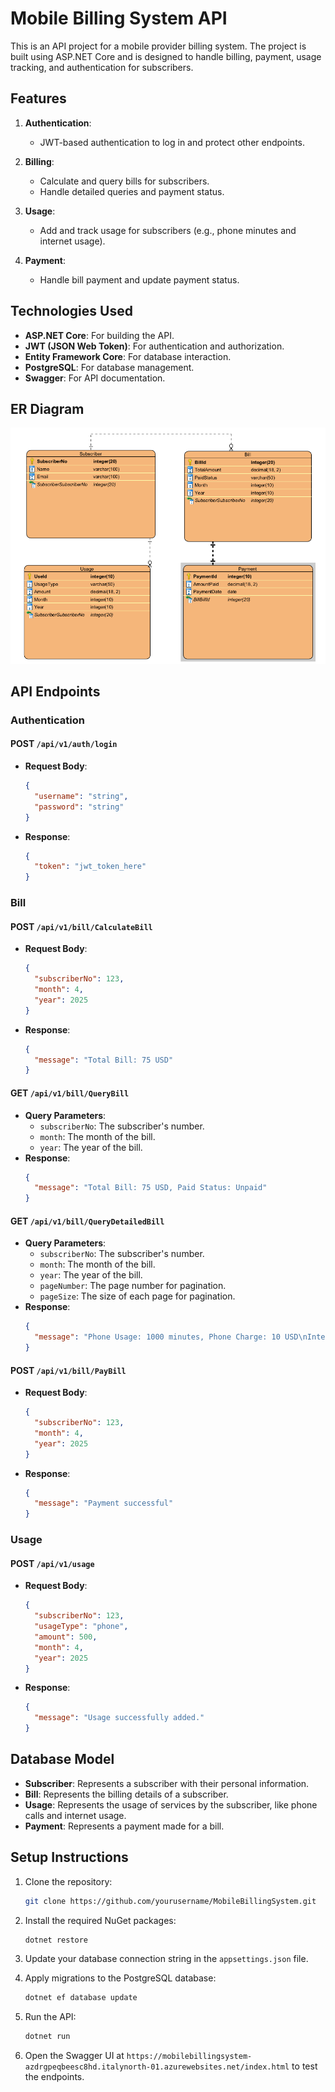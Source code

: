 # Mobile Billing System API

This is an API project for a mobile provider billing system. The project is built using ASP.NET Core and is designed to handle billing, payment, usage tracking, and authentication for subscribers.

## Features

1. **Authentication**:
   - JWT-based authentication to log in and protect other endpoints.

2. **Billing**:
   - Calculate and query bills for subscribers.
   - Handle detailed queries and payment status.

3. **Usage**:
   - Add and track usage for subscribers (e.g., phone minutes and internet usage).

4. **Payment**:
   - Handle bill payment and update payment status.

## Technologies Used

- **ASP.NET Core**: For building the API.
- **JWT (JSON Web Token)**: For authentication and authorization.
- **Entity Framework Core**: For database interaction.
- **PostgreSQL**: For database management.
- **Swagger**: For API documentation.

## ER Diagram 
![ER Diagram](erdiagram.png)


## API Endpoints

### Authentication

#### POST `/api/v1/auth/login`
- **Request Body**: 
  ```json
  {
    "username": "string",
    "password": "string"
  }
  ```
- **Response**: 
  ```json
  {
    "token": "jwt_token_here"
  }
  ```

### Bill

#### POST `/api/v1/bill/CalculateBill`
- **Request Body**: 
  ```json
  {
    "subscriberNo": 123,
    "month": 4,
    "year": 2025
  }
  ```
- **Response**: 
  ```json
  {
    "message": "Total Bill: 75 USD"
  }
  ```

#### GET `/api/v1/bill/QueryBill`
- **Query Parameters**:
  - `subscriberNo`: The subscriber's number.
  - `month`: The month of the bill.
  - `year`: The year of the bill.
- **Response**: 
  ```json
  {
    "message": "Total Bill: 75 USD, Paid Status: Unpaid"
  }
  ```

#### GET `/api/v1/bill/QueryDetailedBill`
- **Query Parameters**:
  - `subscriberNo`: The subscriber's number.
  - `month`: The month of the bill.
  - `year`: The year of the bill.
  - `pageNumber`: The page number for pagination.
  - `pageSize`: The size of each page for pagination.
- **Response**: 
  ```json
  {
    "message": "Phone Usage: 1000 minutes, Phone Charge: 10 USD\nInternet Usage: 15 GB, Internet Charge: 10 USD\nTotal Amount: 75 USD, Paid Status: Unpaid"
  }
  ```

#### POST `/api/v1/bill/PayBill`
- **Request Body**:
  ```json
  {
    "subscriberNo": 123,
    "month": 4,
    "year": 2025
  }
  ```
- **Response**: 
  ```json
  {
    "message": "Payment successful"
  }
  ```

### Usage

#### POST `/api/v1/usage`
- **Request Body**:
  ```json
  {
    "subscriberNo": 123,
    "usageType": "phone",
    "amount": 500,
    "month": 4,
    "year": 2025
  }
  ```
- **Response**: 
  ```json
  {
    "message": "Usage successfully added."
  }
  ```

## Database Model

- **Subscriber**: Represents a subscriber with their personal information.
- **Bill**: Represents the billing details of a subscriber.
- **Usage**: Represents the usage of services by the subscriber, like phone calls and internet usage.
- **Payment**: Represents a payment made for a bill.

## Setup Instructions

1. Clone the repository:
   ```bash
   git clone https://github.com/yourusername/MobileBillingSystem.git
   ```

2. Install the required NuGet packages:
   ```bash
   dotnet restore
   ```

3. Update your database connection string in the `appsettings.json` file.

4. Apply migrations to the PostgreSQL database:
   ```bash
   dotnet ef database update
   ```

5. Run the API:
   ```bash
   dotnet run
   ```

6. Open the Swagger UI at `https://mobilebillingsystem-azdrgpeqbeesc8hd.italynorth-01.azurewebsites.net/index.html` to test the endpoints.

